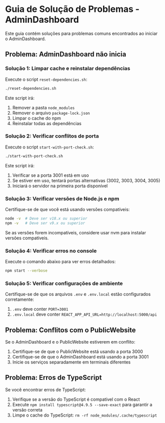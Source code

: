 # Guia de Solução de Problemas - AdminDashboard

Este guia contém soluções para problemas comuns encontrados ao iniciar o AdminDashboard.

## Problema: AdminDashboard não inicia

### Solução 1: Limpar cache e reinstalar dependências

Execute o script `reset-dependencies.sh`:

```bash
./reset-dependencies.sh
```

Este script irá:
1. Remover a pasta `node_modules`
2. Remover o arquivo `package-lock.json`
3. Limpar o cache do npm
4. Reinstalar todas as dependências

### Solução 2: Verificar conflitos de porta

Execute o script `start-with-port-check.sh`:

```bash
./start-with-port-check.sh
```

Este script irá:
1. Verificar se a porta 3001 está em uso
2. Se estiver em uso, tentará portas alternativas (3002, 3003, 3004, 3005)
3. Iniciará o servidor na primeira porta disponível

### Solução 3: Verificar versões de Node.js e npm

Certifique-se de que você está usando versões compatíveis:

```bash
node -v  # Deve ser v18.x ou superior
npm -v   # Deve ser v9.x ou superior
```

Se as versões forem incompatíveis, considere usar nvm para instalar versões compatíveis.

### Solução 4: Verificar erros no console

Execute o comando abaixo para ver erros detalhados:

```bash
npm start --verbose
```

### Solução 5: Verificar configurações de ambiente

Certifique-se de que os arquivos `.env` e `.env.local` estão configurados corretamente:

1. `.env` deve conter `PORT=3001`
2. `.env.local` deve conter `REACT_APP_API_URL=http://localhost:5000/api`

## Problema: Conflitos com o PublicWebsite

Se o AdminDashboard e o PublicWebsite estiverem em conflito:

1. Certifique-se de que o PublicWebsite está usando a porta 3000
2. Certifique-se de que o AdminDashboard está usando a porta 3001
3. Inicie os serviços separadamente em terminais diferentes

## Problema: Erros de TypeScript

Se você encontrar erros de TypeScript:

1. Verifique se a versão do TypeScript é compatível com o React
2. Execute `npm install typescript@4.9.5 --save-exact` para garantir a versão correta
3. Limpe o cache do TypeScript: `rm -rf node_modules/.cache/typescript`